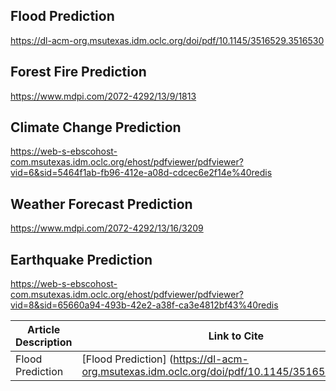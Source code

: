 ## Flood Prediction
https://dl-acm-org.msutexas.idm.oclc.org/doi/pdf/10.1145/3516529.3516530
## Forest Fire Prediction
https://www.mdpi.com/2072-4292/13/9/1813
## Climate Change Prediction
https://web-s-ebscohost-com.msutexas.idm.oclc.org/ehost/pdfviewer/pdfviewer?vid=6&sid=5464f1ab-fb96-412e-a08d-cdcec6e2f14e%40redis
## Weather Forecast Prediction
https://www.mdpi.com/2072-4292/13/16/3209
## Earthquake Prediction
https://web-s-ebscohost-com.msutexas.idm.oclc.org/ehost/pdfviewer/pdfviewer?vid=8&sid=65660a94-493b-42e2-a38f-ca3e4812bf43%40redis

| Article Description | Link to Cite |
| ------------------- | ------------ |
| Flood Prediction    |[Flood Prediction] (https://dl-acm-org.msutexas.idm.oclc.org/doi/pdf/10.1145/3516529.3516530)|
